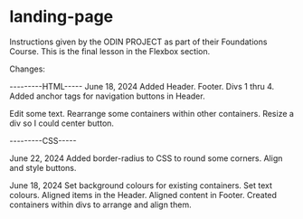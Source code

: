 # landing-page

Instructions given by the ODIN PROJECT as part of their Foundations Course.
This is the final lesson in the Flexbox section.

Changes:

---------HTML-----
June 18, 2024
Added Header. Footer. Divs 1 thru 4.
Added anchor tags for navigation buttons in Header.

Edit some text.
Rearrange some containers within other containers.
Resize a div so I could center button.

---------CSS-----

June 22, 2024
Added border-radius to CSS to round some corners.
Align and style buttons.


June 18, 2024
Set background colours for existing containers.
Set text colours.
Aligned items in the Header.
Aligned content in Footer.
Created containers within divs to arrange and align them.
